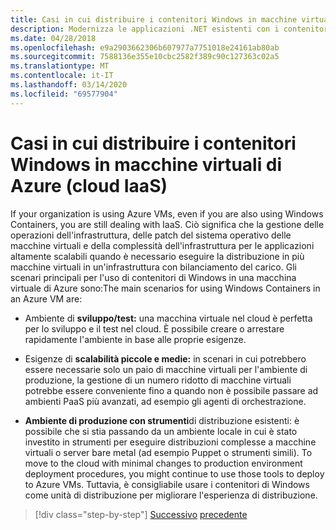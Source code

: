 ```yaml
---
title: Casi in cui distribuire i contenitori Windows in macchine virtuali di Azure (cloud IaaS)
description: Modernizza le applicazioni .NET esistenti con i contenitori di Azure Cloud e Windows . Quando distribuire i contenitori di Windows nelle macchine virtuali di Azure (cloud IaaS)When to deploy Windows Containers to Azure VMs (IaaS cloud)
ms.date: 04/28/2018
ms.openlocfilehash: e9a2903662306b607977a7751018e24161ab80ab
ms.sourcegitcommit: 7588136e355e10cbc2582f389c90c127363c02a5
ms.translationtype: MT
ms.contentlocale: it-IT
ms.lasthandoff: 03/14/2020
ms.locfileid: "69577904"
---
```

# <a name="when-to-deploy-windows-containers-to-azure-vms-iaas-cloud"></a>Casi in cui distribuire i contenitori Windows in macchine virtuali di Azure (cloud IaaS)

If your organization is using Azure VMs, even if you are also using Windows Containers, you are still dealing with IaaS. Ciò significa che la gestione delle operazioni dell'infrastruttura, delle patch del sistema operativo delle macchine virtuali e della complessità dell'infrastruttura per le applicazioni altamente scalabili quando è necessario eseguire la distribuzione in più macchine virtuali in un'infrastruttura con bilanciamento del carico. Gli scenari principali per l'uso di contenitori di Windows in una macchina virtuale di Azure sono:The main scenarios for using Windows Containers in an Azure VM are:

- Ambiente di **sviluppo/test:** una macchina virtuale nel cloud è perfetta per lo sviluppo e il test nel cloud. È possibile creare o arrestare rapidamente l'ambiente in base alle proprie esigenze.

- Esigenze di **scalabilità piccole e medie:** in scenari in cui potrebbero essere necessarie solo un paio di macchine virtuali per l'ambiente di produzione, la gestione di un numero ridotto di macchine virtuali potrebbe essere conveniente fino a quando non è possibile passare ad ambienti PaaS più avanzati, ad esempio gli agenti di orchestrazione.

- **Ambiente di produzione con strumenti**di distribuzione esistenti: è possibile che si stia passando da un ambiente locale in cui è stato investito in strumenti per eseguire distribuzioni complesse a macchine virtuali o server bare metal (ad esempio Puppet o strumenti simili). To move to the cloud with minimal changes to production environment deployment procedures, you might continue to use those tools to deploy to Azure VMs. Tuttavia, è consigliabile usare i contenitori di Windows come unità di distribuzione per migliorare l'esperienza di distribuzione.

>[!div class="step-by-step"]
>[Successivo](when-to-deploy-windows-containers-in-your-on-premises-iaas-vm-infrastructure.md)
>[precedente](when-to-deploy-windows-containers-to-azure-container-instances-ACI.md)
